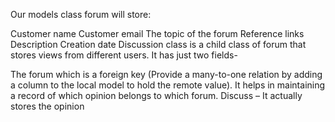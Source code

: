 Our models class forum will store:

Customer name
Customer email
The topic of the forum
Reference links
Description
Creation date
Discussion class is a child class of forum that stores views from different users. It has just two fields-

The forum which is a foreign key (Provide a many-to-one relation by adding a column to the local model to hold the remote value). It helps in maintaining a record of which opinion belongs to which forum.
Discuss – It actually stores the opinion






